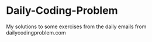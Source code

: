 # Daily-Coding-Problem
My solutions to some exercises from the daily emails from dailycodingproblem.com
